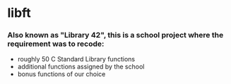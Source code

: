 # libft

### Also known as "Library 42", this is a school project where the requirement was to recode:
- roughly 50 C Standard Library functions
- additional functions assigned by the school
- bonus functions of our choice
